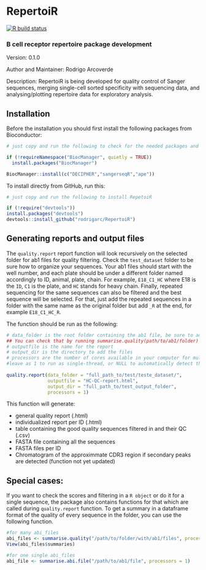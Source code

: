 # RepertoiR
[![R build
status](https://github.com/rodrigarc/RepertoiR/workflows/R-CMD-check/badge.svg)](https://github.com/rodrigarc/RepertoiR/actions)

### B cell receptor repertoire package development  



Version: 0.1.0  

Author and Maintainer: Rodrigo Arcoverde  

Description: RepertoiR is being developed for quality control of Sanger sequences, merging single-cell sorted specificity with sequencing data, and analysing/plotting repertoire data for exploratory analysis.  

## Installation

Before the installation you should first install the following packages from Bioconductor:

```r
# just copy and run the following to check for the needed packages and install them if needed

if (!requireNamespace("BiocManager", quietly = TRUE))
  install.packages("BiocManager")

BiocManager::install(c("DECIPHER","sangerseqR","ape"))
```

To install directly from GitHub, run this:

```r
# just copy and run the following to install RepetoiR

if (!require("devtools"))
install.packages("devtools")
devtools::install_github("rodrigarc/RepertoiR")
```

## Generating reports and output files

The ```quality.report``` report function will look recursively on the selected folder for ab1 files for quality filtering. Check the ```test_dataset``` folder to be sure how to organize your sequences. Your ab1 files should start with the well number, and each plate should be under a different folder named accordingly to ID, animal, plate, chain. For example, ```E18_C1_HC``` where E18 is the ```ID```, ```C1``` is the plate, and ```HC``` stands for heavy chain. Finally, repeated sequencing for the same sequences can also be filtered and the best sequence will be selected. For that, just add the repeated sequences in a folder with the same name as the original folder but add ```_R``` at the end, for example ```E18_C1_HC_R```. 

The function should be run as the following:

```r
# data_folder is the root folder containing the ab1 file, be sure to add a valid location. 
## You can check that by running summarise.quality(path/to/ab1/folder) and seeing if you can detect ab1 files
# outputfile is the name for the report
# output_dir is the directory to add the files
# processors are the number of cores available in your computer for multithreading, 
#leave as 1 to run as single-thread, or NULL to automatically detect the number of cores
  
quality.report(data_folder = "full_path_to/test/teste_dataset/",
               outputfile = "HC-QC-report.html",
               output_dir = "full_path_to/test_output_folder",
               processors = 1)

```

This function will generate: 
 - general quality report (.html)
 - individualized report per ID (.html)
 - table containing the good quality sequences filtered in and their QC (.csv)
 - FASTA file containing all the sequences
 - FASTA files per ID 
 - Chromatogram of the approximmate CDR3 region if secondary peaks are detected (function not yet updated)  


## Special cases:

If you want to check the scores and filtering in a ```R object``` or do it for a single sequence, the package also contains functions for that which are called during ```quality.report``` function. To get a summary in a dataframe format of the quality of every sequence in the folder, you can use the following function. 

```r
#for many abi_files 
abi_files <- summarise.quality("/path/to/folder/with/ab1/files", processors = 1)
View(abi_files$summaries)

#for one single abi_files
abi_file <- summarise.abi.file("/path/to/ab1/file", processors = 1)
```

